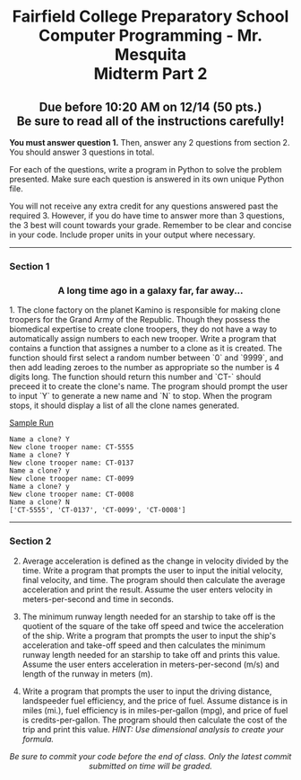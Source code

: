 <h1 align="center">
    Fairfield College Preparatory School<br>
    Computer Programming - Mr. Mesquita<br>
    Midterm Part 2
</h1>

<h2 align="center">
    Due before 10:20 AM on 12/14 (50 pts.)<br>
    Be sure to read all of the instructions carefully!
</h2>

__You must answer question 1.__ Then, answer any 2 questions from section 2. You should answer 3 questions in total.

For each of the questions, write a program in Python to solve the problem presented. Make sure each question is answered in its own unique Python file. 

You will not receive any extra credit for any questions answered past the required 3. However, if you do have time to answer more than 3 questions, the 3 best will count towards your grade. Remember to be clear and concise in your code. Include proper units in your output where necessary.

---
### Section 1
<h3 align="center">A long time ago in a galaxy far, far away...</h3>
1. The clone factory on the planet Kamino is responsible for making clone troopers for the Grand Army of the Republic. Though they possess the biomedical expertise to create clone troopers, they do not have a way to automatically assign numbers to each new trooper. Write a program that contains a function that assignes a number to a clone as it is created. The function should first select a random number between `0` and `9999`, and then add leading zeroes to the number as appropriate so the number is 4 digits long. The function should return this number and `CT-` should preceed it to create the clone's name. The program should prompt the user to input `Y` to generate a new name and `N` to stop. When the program stops, it should display a list of all the clone names generated.

   <ins>Sample Run</ins>
   ```
   Name a clone? Y
   New clone trooper name: CT-5555
   Name a clone? Y
   New clone trooper name: CT-0137
   Name a clone? y
   New clone trooper name: CT-0099
   Name a clone? y
   New clone trooper name: CT-0008
   Name a clone? N
   ['CT-5555', 'CT-0137', 'CT-0099', 'CT-0008']
   ```

---
### Section 2
2. Average acceleration is defined as the change in velocity divided by the time. Write a program that prompts the user to input the initial velocity, final velocity, and time. The program should then calculate the average acceleration and print the result. Assume the user enters velocity in meters-per-second and time in seconds.

3. The minimum runway length needed for an starship to take off is the quotient of the square of the take off speed and twice the acceleration of the ship. Write a program that prompts the user to input the ship's acceleration and take-off speed and then calculates the minimum runway length needed for an starship to take off and prints this value. Assume the user enters acceleration in meters-per-second (m/s) and length of the runway in meters (m).

4. Write a program that prompts the user to input the driving distance, landspeeder fuel efficiency, and the price of fuel. Assume distance is in miles (mi.), fuel efficiency is in miles-per-gallon (mpg), and price of fuel is credits-per-gallon. The program should then calculate the cost of the trip and print this value. *HINT: Use dimensional analysis to create your formula.*

<p align="center"><i>Be sure to commit your code before the end of class. Only the latest commit submitted on time will be graded.</i></p>
